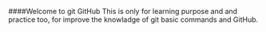 ####Welcome to git GitHub
This is only for learning purpose and and practice too,
for improve the knowladge of git basic commands and GitHub.

